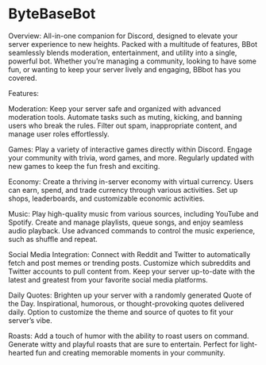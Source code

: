 # ByteBaseBot
Overview:
All-in-one companion for Discord, designed to elevate your server experience to new heights. Packed with a multitude of features, BBot seamlessly blends moderation, entertainment, and utility into a single, powerful bot. Whether you’re managing a community, looking to have some fun, or wanting to keep your server lively and engaging, BBbot has you covered.

Features:

Moderation:
Keep your server safe and organized with advanced moderation tools.
Automate tasks such as muting, kicking, and banning users who break the rules.
Filter out spam, inappropriate content, and manage user roles effortlessly.

Games:
Play a variety of interactive games directly within Discord.
Engage your community with trivia, word games, and more.
Regularly updated with new games to keep the fun fresh and exciting.

Economy:
Create a thriving in-server economy with virtual currency.
Users can earn, spend, and trade currency through various activities.
Set up shops, leaderboards, and customizable economic activities.

Music:
Play high-quality music from various sources, including YouTube and Spotify.
Create and manage playlists, queue songs, and enjoy seamless audio playback.
Use advanced commands to control the music experience, such as shuffle and repeat.

Social Media Integration:
Connect with Reddit and Twitter to automatically fetch and post memes or trending posts.
Customize which subreddits and Twitter accounts to pull content from.
Keep your server up-to-date with the latest and greatest from your favorite social media platforms.

Daily Quotes:
Brighten up your server with a randomly generated Quote of the Day.
Inspirational, humorous, or thought-provoking quotes delivered daily.
Option to customize the theme and source of quotes to fit your server’s vibe.

Roasts:
Add a touch of humor with the ability to roast users on command.
Generate witty and playful roasts that are sure to entertain.
Perfect for light-hearted fun and creating memorable moments in your community.
